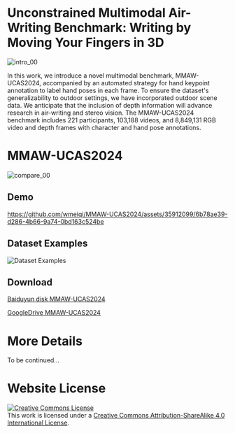 # Unconstrained Multimodal Air-Writing Benchmark: Writing by Moving Your Fingers in 3D
![intro_00](https://github.com/wmeiqi/MMAW-UCAS2024/assets/35912099/c96b6cdf-483d-4325-8581-6c97552c48f0)

In this work, we introduce a novel multimodal benchmark, MMAW-UCAS2024, accompanied by an automated strategy for hand keypoint annotation to label hand poses in each frame. To ensure the dataset's generalizability to outdoor settings, we have incorporated outdoor scene data. We anticipate that the inclusion of depth information will advance research in air-writing and stereo vision. The MMAW-UCAS2024 benchmark includes 221 participants, 103,188 videos, and 8,849,131 RGB video and depth frames with character and hand pose annotations.



# MMAW-UCAS2024 

![compare_00](https://github.com/wmeiqi/MMAW-UCAS2024/assets/35912099/64cef10c-c853-4d37-ac75-c9a30dc03aa5)

## Demo

https://github.com/wmeiqi/MMAW-UCAS2024/assets/35912099/6b78ae39-d286-4b66-9a74-0bd163c524be



## Dataset Examples


![Dataset Examples](https://github.com/wmeiqi/MMAW-UCAS2024/assets/35912099/cbd9fbfa-aecd-432f-97c1-0a8eb8900689)

## Download
[Baiduyun disk MMAW-UCAS2024](https://pan.baidu.com/s/1SOlA2T12RrYwd9l7TDZg-g?pwd=3tg8)

[GoogleDrive MMAW-UCAS2024](https://drive.google.com/drive/folders/1SBW6YMh1ySnJGhm6G3M4UDKzrLyGA1c5?usp=sharing)


# More Details
To be continued...
<!--This is the repository that contains source code for the [AWCV website](https://wmeiqi.github.io/AWCV).-->

<!--If you find AWCV-100K useful for your work please cite:
```
@article{awcv
  author    = {},
  title     = {},
  journal   = {},
  year      = {},
}
```-->

# Website License
<a rel="license" href="http://creativecommons.org/licenses/by-sa/4.0/"><img alt="Creative Commons License" style="border-width:0" src="https://i.creativecommons.org/l/by-sa/4.0/88x31.png" /></a><br />This work is licensed under a <a rel="license" href="http://creativecommons.org/licenses/by-sa/4.0/">Creative Commons Attribution-ShareAlike 4.0 International License</a>.
